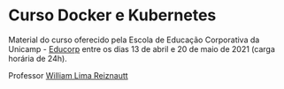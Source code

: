 # Curso Docker e Kubernetes

Material do curso oferecido pela Escola de Educação Corporativa da Unicamp - [Educorp](https://www.educorp.unicamp.br/) entre os dias 13 de abril e 20 de maio de 2021 (carga horária de 24h).

Professor [William Lima Reiznautt](https://www.ic.unicamp.br/~william/)

